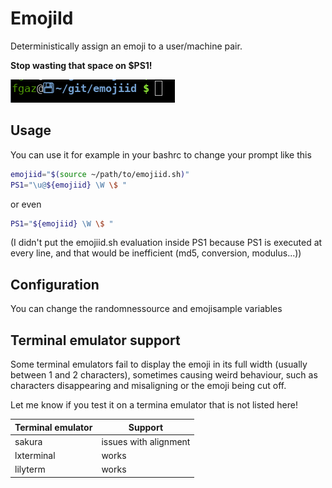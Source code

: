 # EmojiId

Deterministically assign an emoji to a user/machine pair.

**Stop wasting that space on $PS1!**

![screenshot](screenshot.png)

## Usage

You can use it for example in your bashrc to change your prompt
like this

```bash
emojiid="$(source ~/path/to/emojiid.sh)"
PS1="\u@${emojiid} \W \$ "
```

or even

```bash
PS1="${emojiid} \W \$ "
```

(I didn't put the emojiid.sh evaluation inside PS1
because PS1 is executed at every line, and that would
be inefficient (md5, conversion, modulus...))

## Configuration

You can change the randomnessource and emojisample variables

## Terminal emulator support

Some terminal emulators fail to display the emoji in its full width
(usually between 1 and 2 characters), sometimes causing weird
behaviour, such as characters disappearing and misaligning or
the emoji being cut off.

Let me know if you test it on a termina emulator
that is not listed here!

| Terminal emulator | Support |
|-------------------|---------|
| sakura | issues with alignment |
| lxterminal | works |
| lilyterm | works |

